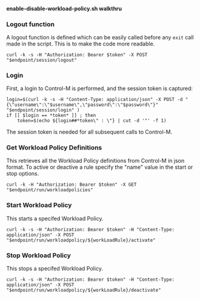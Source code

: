#### enable-disable-workload-policy.sh walkthru

### Logout function
A logout function is defined which can be easily called before any `exit` call
made in the script. This is to make the code more readable.
```
curl -k -s -H "Authorization: Bearer $token" -X POST "$endpoint/session/logout"
```

### Login
First, a login to Control-M is performed, and the session token is captured:
```
login=$(curl -k -s -H "Content-Type: application/json" -X POST -d "{\"username\":\"$username\",\"password\":\"$password\"}" "$endpoint/session/login" )
if [[ $login == *token* ]] ; then
	token=$(echo ${login##*token\" : \"} | cut -d '"' -f 1)
```

The session token is needed for all subsequent calls to Control-M.

### Get Workload Policy Definitions

This retrieves all the Workload Policy definitions from Control-M in json format.
To active or deactive a rule specify the "name" value in the start or stop options.

```
curl -k -H "Authorization: Bearer $token" -X GET "$endpoint/run/workloadpolicies"
```

### Start Workload Policy
This starts a specifed Workload Policy.
```
curl -k -s -H "Authorization: Bearer $token" -H "Content-Type: application/json" -X POST "$endpoint/run/workloadpolicy/${workLoadRule}/activate"
```

### Stop Workload Policy
This stops a specifed Workload Policy.
``` 
curl -k -s -H "Authorization: Bearer $token" -H "Content-Type: application/json" -X POST "$endpoint/run/workloadpolicy/${workLoadRule}/deactivate"
```
